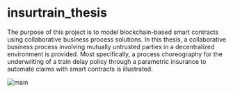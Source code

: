 # insurtrain_thesis
The purpose of this project is to model blockchain-based smart contracts using collaborative business process solutions. In this thesis, a collaborative business process involving mutually untrusted parties in a decentralized environment is provided. Most specifically, a process choreography for the underwriting of a train delay policy through a parametric insurance to automate claims with smart contracts is illustrated.

![main](https://user-images.githubusercontent.com/95515159/182446946-98669048-1d7f-42f3-a438-6a600cc3c2cf.png)
